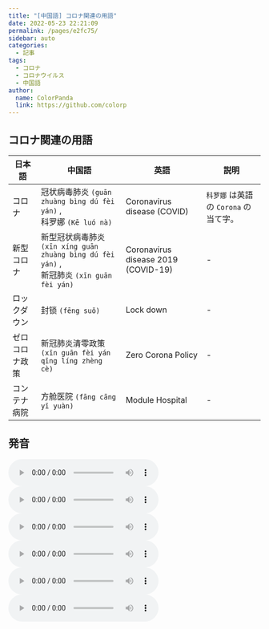 ```yaml
---
title: "[中国語] コロナ関連の用語"
date: 2022-05-23 22:21:09
permalink: /pages/e2fc75/
sidebar: auto
categories:
  - 記事
tags:
  - コロナ
  - コロナウイルス
  - 中国語
author:
  name: ColorPanda
  link: https://github.com/colorp
---
```


## コロナ関連の用語

| 日本語         | 中国語                                                                                                                   | 英語                                | 説明                                                           |
| -------------- | ------------------------------------------------------------------------------------------------------------------------ | ----------------------------------- | -------------------------------------------------------------- |
| コロナ         | <label lang="zh">冠状病毒肺炎 `(guān zhuàng bìng dú fèi yán)` , <br> 科罗娜 `(Kē luó nà)` </label>                       | Coronavirus disease (COVID)         | <label lang="zh">`科罗娜`</label> は英語の `Corona` の当て字。 |
| 新型コロナ     | <label lang="zh">新型冠状病毒肺炎 `(xīn xíng guān zhuàng bìng dú fèi yán)` , <br> 新冠肺炎 `(xīn guān fèi yán)` </label> | Coronavirus disease 2019 (COVID-19) | -                                                              |
| ロックダウン   | <label lang="zh">封锁 `(fēng suǒ)` </label>                                                                              | Lock down                           | -                                                              |
| ゼロコロナ政策 | <label lang="zh">新冠肺炎清零政策 `(xīn guān fèi yán qīng líng zhèng cè)` </label>                                       | Zero Corona Policy                  | -                                                              |
| コンテナ病院   | <label lang="zh">方舱医院 `(fāng cāng yī yuàn)` </label>                                                                 | Module Hospital                     | -                                                              |

## 発音

<Badge text="「冠状病毒肺炎」の発音" vertical="middle" />
<audio
  controls
  src="https://tts.baidu.com/text2audio?tex=冠状病毒肺炎&cuid=dict&lan=ZH&ctp=1&pdt=30&vol=9">
Your browser does not support the
<code>audio</code> element.
</audio>

<Badge text="「新型冠状病毒肺炎」の発音" vertical="middle" />
<audio
  controls
  src="https://tts.baidu.com/text2audio?tex=新型冠状病毒肺炎&cuid=dict&lan=ZH&ctp=1&pdt=30&vol=9">
Your browser does not support the
<code>audio</code> element.
</audio>

<Badge text="「新冠肺炎」の発音" vertical="middle" />
<audio
  controls
  src="https://tts.baidu.com/text2audio?tex=新冠肺炎&cuid=dict&lan=ZH&ctp=1&pdt=30&vol=9">
Your browser does not support the
<code>audio</code> element.
</audio>

<Badge text="「封锁」の発音" vertical="middle" />
<audio
  controls
  src="https://tts.baidu.com/text2audio?tex=封锁&cuid=dict&lan=ZH&ctp=1&pdt=30&vol=9">
Your browser does not support the
<code>audio</code> element.
</audio>

<Badge text="「新冠肺炎清零政策」の発音" vertical="middle" />
<audio
  controls
  src="https://tts.baidu.com/text2audio?tex=新冠肺炎清零政策&cuid=dict&lan=ZH&ctp=1&pdt=30&vol=9">
Your browser does not support the
<code>audio</code> element.
</audio>

<Badge text="「方舱医院」の発音" vertical="middle" />
<audio
  controls
  src="https://tts.baidu.com/text2audio?tex=方舱医院&cuid=dict&lan=ZH&ctp=1&pdt=30&vol=9">
Your browser does not support the
<code>audio</code> element.
</audio>
